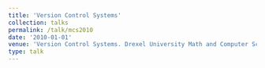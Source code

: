 ```yaml
---
title: 'Version Control Systems'
collection: talks
permalink: /talk/mcs2010
date: '2010-01-01'
venue: 'Version Control Systems. Drexel University Math and Computer Science (MCS) Society Talk. July, 2010'
type: talk
---
```


